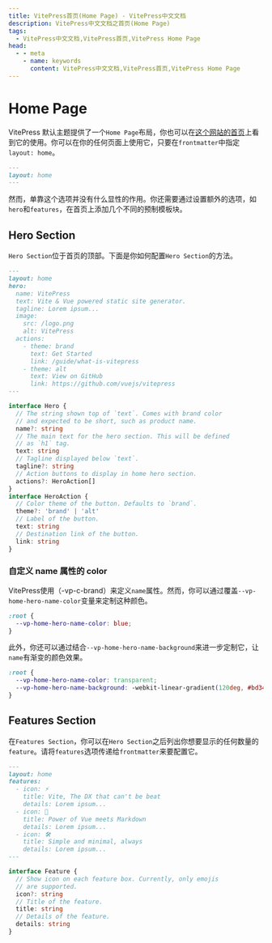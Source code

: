 ```yaml
---
title: VitePress首页(Home Page) - VitePress中文文档
description: VitePress中文文档之首页(Home Page)
tags: 
  - VitePress中文文档,VitePress首页,VitePress Home Page
head:
  - - meta
    - name: keywords
      content: VitePress中文文档,VitePress首页,VitePress Home Page
---
```


# Home Page

VitePress 默认主题提供了一个`Home Page`布局，你也可以在[这个网站的首页](/)上看到它的使用。你可以在你的任何页面上使用它，只要在`frontmatter`中指定`layout: home`。

```md
---
layout: home
---
```

然而，单靠这个选项并没有什么显性的作用。你还需要通过设置额外的选项，如`hero`和`features`，在首页上添加几个不同的预制模板块。

## Hero Section

`Hero Section`位于首页的顶部。下面是你如何配置`Hero Section`的方法。

```md
---
layout: home
hero:
  name: VitePress
  text: Vite & Vue powered static site generator.
  tagline: Lorem ipsum...
  image:
    src: /logo.png
    alt: VitePress
  actions:
    - theme: brand
      text: Get Started
      link: /guide/what-is-vitepress
    - theme: alt
      text: View on GitHub
      link: https://github.com/vuejs/vitepress
---
```

```ts
interface Hero {
  // The string shown top of `text`. Comes with brand color
  // and expected to be short, such as product name.
  name?: string
  // The main text for the hero section. This will be defined
  // as `h1` tag.
  text: string
  // Tagline displayed below `text`.
  tagline?: string
  // Action buttons to display in home hero section.
  actions?: HeroAction[]
}
interface HeroAction {
  // Color theme of the button. Defaults to `brand`.
  theme?: 'brand' | 'alt'
  // Label of the button.
  text: string
  // Destination link of the button.
  link: string
}
```

### 自定义 name 属性的 color

VitePress使用（-vp-c-brand）来定义`name`属性。然而，你可以通过覆盖`--vp-home-hero-name-color`变量来定制这种颜色。

```css
:root {
  --vp-home-hero-name-color: blue;
}
```

此外，你还可以通过结合`--vp-home-hero-name-background`来进一步定制它，让`name`有渐变的颜色效果。

```css
:root {
  --vp-home-hero-name-color: transparent;
  --vp-home-hero-name-background: -webkit-linear-gradient(120deg, #bd34fe, #41d1ff);
}
```

## Features Section

在`Features Section`，你可以在`Hero Section`之后列出你想要显示的任何数量的`feature`。请将`features`选项传递给`frontmatter`来要配置它。

```md
---
layout: home
features:
  - icon: ⚡️
    title: Vite, The DX that can't be beat
    details: Lorem ipsum...
  - icon: 🖖
    title: Power of Vue meets Markdown
    details: Lorem ipsum...
  - icon: 🛠️
    title: Simple and minimal, always
    details: Lorem ipsum...
---
```

```ts
interface Feature {
  // Show icon on each feature box. Currently, only emojis
  // are supported.
  icon?: string
  // Title of the feature.
  title: string
  // Details of the feature.
  details: string
}
```